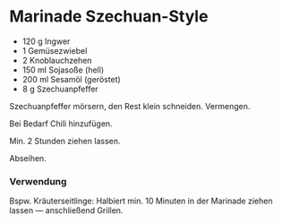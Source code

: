 # Marinade Szechuan-Style

* 120 g Ingwer
* 1 Gemüse­zwiebel
* 2 Knoblauchzehen
* 150 ml Sojasoße \(hell\)
* 200 ml Sesamöl \(geröstet\)
* 8 g Szechuanpfeffer

Szechuanpfeffer mörsern, den Rest klein schneiden. Vermengen. 

Bei Bedarf Chili hinzufügen.

Min. 2 Stunden ziehen lassen.

Abseihen.

### Verwendung

Bspw. Kräuterseitlinge: Halbiert min. 10 Minuten in der Marinade ziehen lassen — anschließend Grillen.

